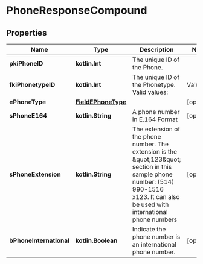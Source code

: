 
# PhoneResponseCompound

## Properties
| Name | Type | Description | Notes |
| ------------ | ------------- | ------------- | ------------- |
| **pkiPhoneID** | **kotlin.Int** | The unique ID of the Phone. |  |
| **fkiPhonetypeID** | **kotlin.Int** | The unique ID of the Phonetype.  Valid values:  |Value|Description| |-|-| |1|Office| |2|Home| |3|Mobile| |4|Fax| |5|Pager| |6|Toll Free| |  |
| **ePhoneType** | [**FieldEPhoneType**](FieldEPhoneType.md) |  |  [optional] |
| **sPhoneE164** | **kotlin.String** | A phone number in E.164 Format |  [optional] |
| **sPhoneExtension** | **kotlin.String** | The extension of the phone number.  The extension is the \&quot;123\&quot; section in this sample phone number: (514) 990-1516 x123.  It can also be used with international phone numbers |  [optional] |
| **bPhoneInternational** | **kotlin.Boolean** | Indicate the phone number is an international phone number. |  [optional] |



